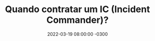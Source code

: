 ---
layout: post 
title:  "Quando contratar um IC (Incident Commander)?"
date:   2022-03-19 08:00:00 -0300
published: false
tag: "Edição #2 - 21.03.2022"
headline: "Quando contratar um IC (Incident Commander)"
highlight_title: "When to hire an Incident Commander"
highlight_url: "https://firehydrant.io/blog/when-to-hire-an-incident-commander/"
highlight_autor: "Ryan McDonald"
comentario: |-
    "O papel do IC, gestor de crises, gerente de incidentes, apesar de já razoavelmente popular em grandes organizações, passa a ser percebido como valioso em pequenas empresas ou start-ups. O IC é responsável por facilitar as interações entre times, entre departamentos técnicos, áreas de negócios e clientes, e normalmente é engarregado por garantir que as atividades de respostas de incidentes evoluam da melhor forma possível. Determinar quando contratar um IC depende muito da complexidade dos sistemas e da frequência de incidentes. Enquanto sua organização não atingir um tamanho que justifique um IC dedicado, existem modelos interessantes de IC voluntários que podem exercer a função eventualmente, ou que ainda podem ser preparados para atuar com esse papel quando a necessidade se apresentar."
comentado_por: "Ricardo Coelho de Sousa"
comentado_por_linkedin: "http://www.linkedin.com/in/rcsousa1"
---